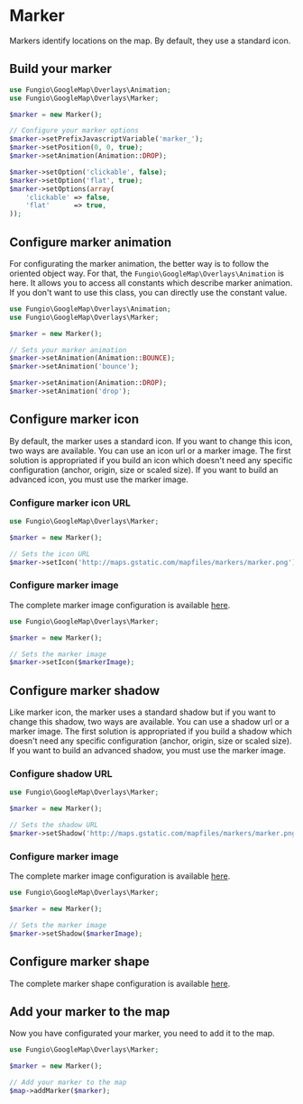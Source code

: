 # Marker

Markers identify locations on the map. By default, they use a standard icon.

## Build your marker

``` php
use Fungio\GoogleMap\Overlays\Animation;
use Fungio\GoogleMap\Overlays\Marker;

$marker = new Marker();

// Configure your marker options
$marker->setPrefixJavascriptVariable('marker_');
$marker->setPosition(0, 0, true);
$marker->setAnimation(Animation::DROP);

$marker->setOption('clickable', false);
$marker->setOption('flat', true);
$marker->setOptions(array(
    'clickable' => false,
    'flat'      => true,
));
```

## Configure marker animation

For configurating the marker animation, the better way is to follow the oriented object way. For that, the
``Fungio\GoogleMap\Overlays\Animation`` is here. It allows you to access all constants which describe marker animation.
If you don't want to use this class, you can directly use the constant value.

``` php
use Fungio\GoogleMap\Overlays\Animation;
use Fungio\GoogleMap\Overlays\Marker;

$marker = new Marker();

// Sets your marker animation
$marker->setAnimation(Animation::BOUNCE);
$marker->setAnimation('bounce');

$marker->setAnimation(Animation::DROP);
$marker->setAnimation('drop');
```

## Configure marker icon

By default, the marker uses a standard icon. If you want to change this icon, two ways are available. You can use an
icon url or a marker image. The first solution is appropriated if you build an icon which doesn't need any specific
configuration (anchor, origin, size or scaled size). If you want to build an advanced icon, you must use the marker
image.

### Configure marker icon URL

``` php
use Fungio\GoogleMap\Overlays\Marker;

$marker = new Marker();

// Sets the icon URL
$marker->setIcon('http://maps.gstatic.com/mapfiles/markers/marker.png');
```

### Configure marker image

The complete marker image configuration is available
[here](http://github.com/fungio/fungio-google-map/blob/master/doc/usage/overlays/marker_image.md).

``` php
use Fungio\GoogleMap\Overlays\Marker;

$marker = new Marker();

// Sets the marker image
$marker->setIcon($markerImage);
```

## Configure marker shadow

Like marker icon, the marker uses a standard shadow but if you want to change this shadow, two ways are available. You
can use a shadow url or a marker image. The first solution is appropriated if you build a shadow which doesn't need any
specific configuration (anchor, origin, size or scaled size). If you want to build an advanced shadow, you must use the
marker image.

### Configure shadow URL

``` php
use Fungio\GoogleMap\Overlays\Marker;

$marker = new Marker();

// Sets the shadow URL
$marker->setShadow('http://maps.gstatic.com/mapfiles/markers/marker.png');
```

### Configure marker image

The complete marker image configuration is available
[here](http://github.com/fungio/fungio-google-map/blob/master/doc/usage/overlays/marker_image.md).

``` php
use Fungio\GoogleMap\Overlays\Marker;

$marker = new Marker();

// Sets the marker image
$marker->setShadow($markerImage);
```

## Configure marker shape

The complete marker shape configuration is available
[here](http://github.com/fungio/fungio-google-map/blob/master/doc/usage/overlays/marker_shape.md).

## Add your marker to the map

Now you have configurated your marker, you need to add it to the map.

``` php
use Fungio\GoogleMap\Overlays\Marker;

$marker = new Marker();

// Add your marker to the map
$map->addMarker($marker);
```
